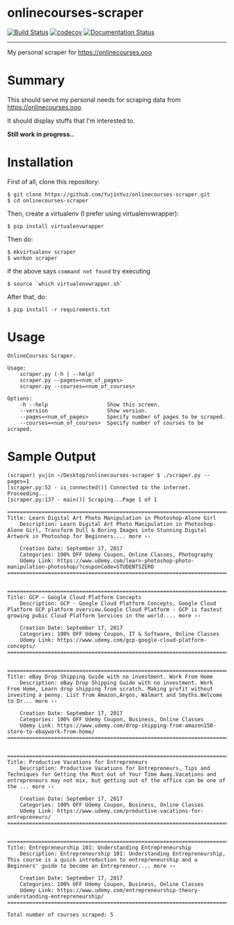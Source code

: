 # onlinecourses-scraper
[![Build Status](https://travis-ci.org/YujinYuz/onlinecourses-scraper.svg?branch=develop)](https://travis-ci.org/YujinYuz/onlinecourses-scraper) [![codecov](https://codecov.io/gh/YujinYuz/onlinecourses-scraper/branch/develop/graph/badge.svg)](https://codecov.io/gh/YujinYuz/onlinecourses-scraper) [![Documentation Status](https://readthedocs.org/projects/onlinecourses-scraper/badge/?version=latest)](http://onlinecourses-scraper.readthedocs.io/en/latest/?badge=latest)

--------------------------------------
My personal scraper for https://onlinecourses.ooo

# Summary

This should serve my personal needs for scraping data from https://onlinecourses.ooo.

It should display stuffs that I'm interested to.

**Still work in progress..**

# Installation

First of all, clone this repository:
```
$ git clone https://github.com/YujinYuz/onlinecourses-scraper.git
$ cd onlinecourses-scraper
```

Then, create a virtualenv (I prefer using virtualenvwrapper):

`$ pip install virtualenvwrapper`

Then do:

```
$ mkvirtualenv scraper
$ workon scraper
```

If the above says `command not found` try executing

```
$ source `which virtualenvwrapper.sh`
``` 
After that, do:
```
$ pip install -r requirements.txt
```

# Usage
```
OnlineCourses Scraper.

Usage:
    scraper.py (-h | --help)
    scraper.py --pages=<num_of_pages>
    scraper.py --courses=<num_of_courses>

Options:
    -h --help                   Show this screen.
    --version                   Show version.
    --pages=<num_of_pages>      Specify number of pages to be scraped.
    --courses=<num_of_courses>  Specify number of courses to be scraped.
```
# Sample Output

```
(scraper) yujin ~/Desktop/onlinecourses-scraper $ ./scraper.py --pages=1
[scraper.py:52 - is_connected()] Connected to the internet. Proceeding...
[scraper.py:137 - main()] Scraping...Page 1 of 1

================================================================================
Title: Learn Digital Art Photo Manipulation in Photoshop-Alone Girl
    Description: Learn Digital Art Photo Manipulation in Photoshop-Alone Girl, Transform Dull & Boring Images into Stunning Digital Artwork in Photoshop for Beginners.... more ››

    Creation Date: September 17, 2017
    Categories: 100% OFF Udemy Coupon, Online Classes, Photography
    Udemy Link: https://www.udemy.com/learn-photoshop-photo-manipulation-photoshop/?couponCode=STUDENTSZERO
================================================================================


================================================================================
Title: GCP – Google Cloud Platform Concepts
    Description: GCP - Google Cloud Platform Concepts, Google Cloud Platform GCP platform overview.Google Cloud Platform - GCP is fastest growing pubic Cloud Platform Services in the world.... more ››

    Creation Date: September 17, 2017
    Categories: 100% OFF Udemy Coupon, IT & Software, Online Classes
    Udemy Link: https://www.udemy.com/gcp-google-cloud-platform-concepts/
================================================================================


================================================================================
Title: eBay Drop Shipping Guide with no investment. Work From Home
    Description: eBay Drop Shipping Guide with no investment. Work From Home, Learn drop shipping from scratch. Making profit without investing a penny. List from Amazon,Argos, Walmart and Smyths.Welcome to Dr... more ››

    Creation Date: September 17, 2017
    Categories: 100% OFF Udemy Coupon, Business, Online Classes
    Udemy Link: https://www.udemy.com/drop-shipping-from-amazon150-store-to-ebaywork-from-home/
================================================================================


================================================================================
Title: Productive Vacations for Entrepreneurs
    Description: Productive Vacations for Entrepreneurs, Tips and Techniques for Getting the Most out of Your Time Away.Vacations and entrepreneurs may not mix, but getting out of the office can be one of the ... more ››

    Creation Date: September 17, 2017
    Categories: 100% OFF Udemy Coupon, Business, Online Classes
    Udemy Link: https://www.udemy.com/productive-vacations-for-entrepreneurs/
================================================================================


================================================================================
Title: Entrepreneurship 101: Understanding Entrepreneurship
    Description: Entrepreneurship 101: Understanding Entrepreneurship, This course is a quick introduction to entrepreneurship and a Beginners' guide to become an Entrepreneur.... more ››

    Creation Date: September 17, 2017
    Categories: 100% OFF Udemy Coupon, Business, Online Classes
    Udemy Link: https://www.udemy.com/entrepreneurship-theory-understanding-entrepreneurship/
================================================================================

Total number of courses scraped: 5

```
